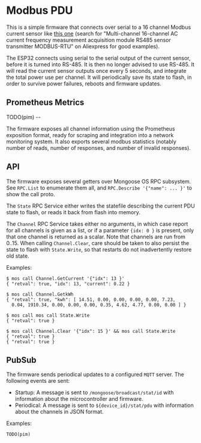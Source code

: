 # Modbus PDU

This is a simple firmware that connects over serial to a 16 channel Modbus current
sensor like [this one](https://www.aliexpress.com/item/4000131557448.html) (search
for "Multi-channel 16-channel AC current frequency measurement acquisition module
RS485 sensor transmitter MODBUS-RTU" on Aliexpress for good examples). 

The ESP32 connects using serial to the serial output of the current sensor, before
it is turned into RS-485. It is then no longer advised to use RS-485. It will read
the current sensor outputs once every 5 seconds, and integrate the total power use
per channel. It will periodically save its state to flash, in order to survive
power failures, reboots and firmware updates.

## Prometheus Metrics

TODO(pim) --

The firmware exposes all channel information using the Prometheus exposition
format, ready for scraping and integration into a network monitoring system.
It also exports several modbus statistics (notably number of reads, number of
responses, and number of invalid responses).

## API

The firmware exposes several getters over Mongoose OS RPC subsystem. See
`RPC.List` to enumerate them all, and `RPC.Describe '{"name": ... }'` to show
the call proto.

The `State` RPC Service either writes the statefile describing the current
PDU state to flash, or reads it back from flash into memory.

The `Channel` RPC Service takes either no arguments, in which case report for
all channels is given as a list, or if a parameter `{idx: 0 }` is present, only
that one channel is returned as a scalar. Note that channels are run from 0..15.
When calling `Channel.Clear`, care should be taken to also persist the state to
flash with `State.Write`, so that restarts do not inadvertently restore old
state.

Examples:

```
$ mos call Channel.GetCurrent '{"idx": 13 }'
{ "retval": true, "idx": 13, "current": 0.22 }

$ mos call Channel.GetkWh
{ "retval": true, "kwh": [ 14.51, 0.00, 0.00, 0.00, 0.00, 7.23,
  0.04, 1910.34, 0.00, 0.00, 0.00, 0.35, 4.62, 4.77, 0.00, 0.00 ] }

$ mos call mos call State.Write
{ "retval": true }

$ mos call Channel.Clear '{"idx": 15 }' && mos call State.Write
{ "retval": true }
{ "retval": true }
```

## PubSub

The firmware sends periodical updates to a configured `MQTT` server. The
following events are sent:

*    Startup: A message is sent to `/mongoose/broadcast/stat/id` with
     information about the microcontroller and firmware.
*    Periodical: A message is sent to `${device_id}/stat/pdu` with
     information about the channels in JSON format.

Examples:
```
TODO(pim)
```

